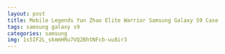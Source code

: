 ```yaml
---
layout: post
title: Mobile Legends Yun Zhao Elite Warrior Samsung Galaxy S9 Case
tags: samsung galaxy s9
categories: samsung
img: 1s5IF2L_skmmHRu7VQ2BhtNFcb-uu8ir3
---
```

